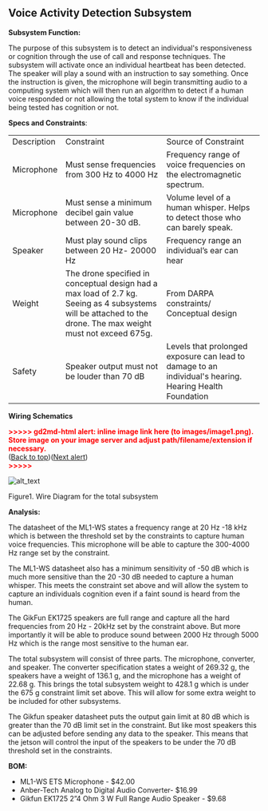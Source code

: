 ## Voice Activity Detection Subsystem ##

**Subsystem Function:**

The purpose of this subsystem is to detect an individual's responsiveness or cognition through the use of call and response techniques. The subsystem will activate once an individual heartbeat has been detected. The speaker will play a sound with an instruction to say something. Once the instruction is given, the microphone will begin transmitting audio to a computing system which will then run an algorithm to detect if a human voice responded or not allowing the total system to know if the individual being tested has cognition or not.

**Specs and Constraints**:			


<table>
  <tr>
   <td>Description
   </td>
   <td>Constraint
   </td>
   <td>Source of Constraint
   </td>
  </tr>
  <tr>
   <td>Microphone
   </td>
   <td>Must sense frequencies from 300 Hz to 4000 Hz
   </td>
   <td>Frequency range of voice frequencies on the electromagnetic spectrum.
   </td>
  </tr>
  <tr>
   <td>Microphone
   </td>
   <td>Must sense a minimum decibel gain value between 20-30 dB.
   </td>
   <td>Volume level of a human whisper. Helps to detect those who can barely speak.
   </td>
  </tr>
  <tr>
   <td>Speaker
   </td>
   <td>Must play sound clips between 20 Hz- 20000 Hz 
   </td>
   <td>Frequency range an individual’s ear can hear
   </td>
  </tr>
  <tr>
   <td>Weight
   </td>
   <td>The drone specified in conceptual design had a max load of 2.7 kg. Seeing as 4 subsystems will be attached to the drone. The max weight must not exceed 675g.
   </td>
   <td>From DARPA constraints/ Conceptual design
   </td>
  </tr>
  <tr>
   <td>Safety
   </td>
   <td>Speaker output must not be louder than 70 dB
   </td>
   <td>Levels that prolonged exposure can lead to damage to an individual's hearing. Hearing Health Foundation
   </td>
  </tr>
</table>


**Wiring Schematics**



<p id="gdcalert1" ><span style="color: red; font-weight: bold">>>>>>  gd2md-html alert: inline image link here (to images/image1.png). Store image on your image server and adjust path/filename/extension if necessary. </span><br>(<a href="#">Back to top</a>)(<a href="#gdcalert2">Next alert</a>)<br><span style="color: red; font-weight: bold">>>>>> </span></p>


![alt_text](images/image1.png "image_tooltip")


Figure1. Wire Diagram for the total subsystem

**Analysis:**

The datasheet of the ML1-WS states a frequency range at 20 Hz -18 kHz which is between the threshold set by the constraints to capture human voice frequencies. This microphone will be able to capture the 300-4000 Hz range set by the constraint.

The ML1-WS datasheet also has a minimum sensitivity of -50 dB which is much more sensitive than the 20 -30 dB needed to capture a human whisper. This meets the constraint set above and will allow the system to capture an individuals cognition even if a faint sound is heard from the human.

The GikFun EK1725 speakers are full range and capture all the hard frequencies from 20 Hz - 20kHz set by the constraint above. But more importantly it will be able to produce sound between 2000 Hz through 5000 Hz which is the range most sensitive to the human ear. 

The total subsystem will consist of three parts. The microphone, converter, and speaker. The converter specification states a weight of 269.32 g, the speakers have a weight of 136.1 g, and the microphone has a weight of 22.68 g. This brings the total subsystem weight to 428.1 g which is under the 675 g constraint limit set above. This will allow for some extra weight to be included for other subsystems.

The Gikfun speaker datasheet puts the output gain limit at 80 dB which is greater than the 70 dB limit set in the constraint. But like most speakers this can be adjusted before sending any data to the speaker. This means that the jetson will control the input of the speakers to be under the 70 dB threshold set in the constraints.  

  

**BOM:**



* ML1-WS ETS Microphone - $42.00
* Anber-Tech Analog to Digital Audio Converter- $16.99
* Gikfun EK1725 2”4 Ohm 3 W Full Range Audio Speaker - $9.68
